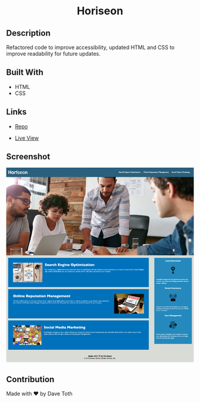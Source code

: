<h1 align="center">Horiseon</h1>

## Description

Refactored code to improve accessibility, updated HTML and CSS to improve readability for future updates.

## Built With

- HTML
- CSS

## Links

- [Repo](https://davetoth77.github.io/challenge-one/)

- [Live View](https://davetoth77.github.io/challenge-one/)

## Screenshot

<img src="./assets/images/Horiseon-Social-Solution-Services.png">

## Contribution
Made with ❤️ by Dave Toth
